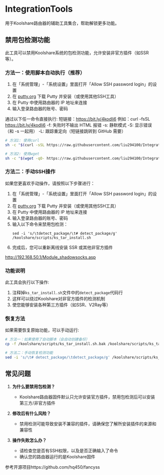 # IntegrationTools

用于Koolshare路由器的辅助工具集合，帮助解锁更多功能。

## 禁用包检测功能

此工具可以禁用Koolshare系统的包检测功能，允许安装非官方插件（如SSR等）。


### 方法一：使用脚本自动执行（推荐）
1. 在「系统管理」-「系统设置」里面打开「Allow SSH password login」的设置
2. 在 [putty.org](https://www.putty.org) 下载 Putty 并安装（或使用其他SSH工具）
3. 在 Putty 中使用路由器的 IP 地址来连接
4. 输入登录路由器的账号、密码

通过以下任一命令直接执行:  短链接：https://bit.ly/4kodli6
例如：curl -fsSL https://bit.ly/4kodli6 
-f: 失败时不输出 HTML 报错
-s: 静默模式
-S: 显示错误（和 -s 一起用）
-L: 跟踪重定向（短链接跳转到 GitHub 需要）



```bash
# 方法1: 使用curl
sh -c "$(curl -sSL https://raw.githubusercontent.com/liu294100/IntegrationTools/main/Asus_merlin/disable_detect_package.sh)"

# 方法2: 使用wget
sh -c "$(wget -qO- https://raw.githubusercontent.com/liu294100/IntegrationTools/main/Asus_merlin/disable_detect_package.sh)"
```

### 方法二：手动SSH操作

如果您更喜欢手动操作，请按照以下步骤进行：

1. 在「系统管理」-「系统设置」里面打开「Allow SSH password login」的设置
2. 在 [putty.org](https://www.putty.org) 下载 Putty 并安装（或使用其他SSH工具）
3. 在 Putty 中使用路由器的 IP 地址来连接
4. 输入登录路由器的账号、密码
5. 输入以下命令来禁用包检测：
   ```
   sed -i 's/\tdetect_package/\t# detect_package/g' /koolshare/scripts/ks_tar_install.sh
   ```
6. 完成后，您可以重新离线安装 SSR 或其他非官方插件

http://192.168.50.1/Module_shadowsocks.asp

### 功能说明

此工具会执行以下操作:
1. 注释掉`ks_tar_install.sh`文件中的`detect_package`代码行
2. 这样可以绕过Koolshare对非官方插件的检测机制
3. 使您能够安装各种第三方插件（如SSR、V2Ray等）

### 恢复方法

如果需要恢复原始功能，可以手动运行:
```bash
# 方法一：如果使用了自动脚本（会自动创建备份）
cp -f /koolshare/scripts/ks_tar_install.sh.bak /koolshare/scripts/ks_tar_install.sh

# 方法二：手动恢复检测功能
sed -i 's/\t# detect_package/\tdetect_package/g' /koolshare/scripts/ks_tar_install.sh
```

## 常见问题

1. **为什么要禁用包检测？**
   - Koolshare路由器固件默认只允许安装官方插件，禁用包检测后可以安装第三方/非官方插件

2. **修改后有什么风险？**
   - 禁用检测可能导致安装不兼容的插件，请确保您了解所安装插件的来源和兼容性

3. **操作失败怎么办？**
   - 请检查您是否有SSH权限，以及是否正确输入了命令
   - 确认您的路由器运行的是Koolshare固件

参考开源项目https://github.com/hq450/fancyss
